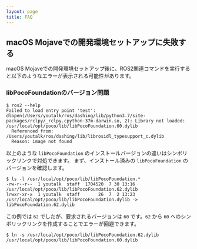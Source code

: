 ```yaml
---
layout: page
title: FAQ
---
```


## macOS Mojaveでの開発環境セットアップに失敗する

macOS Mojaveでの開発環境セットアップ後に、ROS2関連コマンドを実行すると以下のようなエラーが表示される可能性があります。

### libPocoFoundationのバージョン問題

```shell
$ ros2 --help
Failed to load entry point 'test': dlopen(/Users/youtalk/ros/dashing/lib/python3.7/site-packages/rclpy/_rclpy.cpython-37m-darwin.so, 2): Library not loaded: /usr/local/opt/poco/lib/libPocoFoundation.60.dylib
  Referenced from: /Users/youtalk/ros/dashing/lib/librosidl_typesupport_c.dylib
  Reason: image not found
```

以上のような `libPocoFoundation` のインストールバージョンの違いはシンボリックリンクで対処できます。
まず、インストール済みの `libPocoFoundation` のバージョンを確認します。

```shell
$ ls -l /usr/local/opt/poco/lib/libPocoFoundation.*
-rw-r--r--  1 youtalk  staff  1704520  7 30 13:16 /usr/local/opt/poco/lib/libPocoFoundation.62.dylib
lrwxr-xr-x  1 youtalk  staff       26  7  2 13:23 /usr/local/opt/poco/lib/libPocoFoundation.dylib -> libPocoFoundation.62.dylib
```

この例では `62` でしたが、要求されるバージョンは `60` です。`62` から `60` へのシンボリックリンクを作成することでエラーが回避できます。

```shell
$ ln -s /usr/local/opt/poco/lib/libPocoFoundation.62.dylib /usr/local/opt/poco/lib/libPocoFoundation.60.dylib
```
